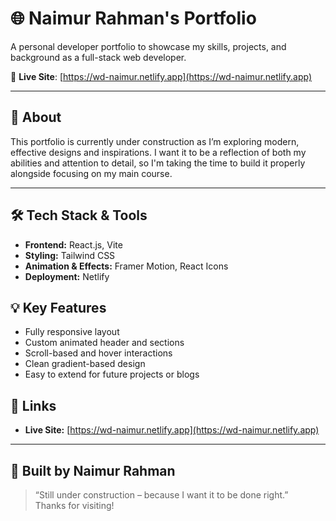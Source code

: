 # 🌐 Naimur Rahman's Portfolio

A personal developer portfolio to showcase my skills, projects, and background as a full-stack web developer.

🚀 **Live Site**: [https://wd-naimur.netlify.app](https://wd-naimur.netlify.app)

---

## 📌 About

This portfolio is currently under construction as I’m exploring modern, effective designs and inspirations. I want it to be a reflection of both my abilities and attention to detail, so I'm taking the time to build it properly alongside focusing on my main course.

---

## 🛠 Tech Stack & Tools

- **Frontend:** React.js, Vite  
- **Styling:** Tailwind CSS  
- **Animation & Effects:** Framer Motion, React Icons  
- **Deployment:** Netlify  


## 💡 Key Features

- Fully responsive layout  
- Custom animated header and sections  
- Scroll-based and hover interactions  
- Clean gradient-based design  
- Easy to extend for future projects or blogs  


## 🔗 Links

- **Live Site:** [https://wd-naimur.netlify.app](https://wd-naimur.netlify.app)  

---

## 🖤 Built by Naimur Rahman

> “Still under construction – because I want it to be done right.”  
> Thanks for visiting!
